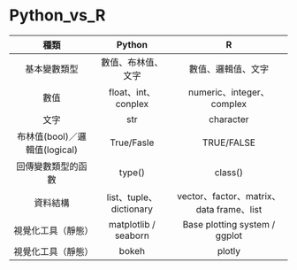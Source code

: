 # Python_vs_R



種類|Python|R
:-----:|:-----:|:----:
基本變數類型|數值、布林值、文字|數值、邏輯值、文字
數值|float、int、conplex|numeric、integer、complex
文字|str|character
布林值(bool)／邏輯值(logical)|True/Fasle|TRUE/FALSE
回傳變數類型的函數|type()|class()
資料結構|list、tuple、dictionary|vector、factor、matrix、data frame、list
視覺化工具（靜態）|matplotlib / seaborn|Base plotting system / ggplot
視覺化工具（靜態）|bokeh|plotly